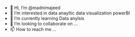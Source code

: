 - 👋 Hi, I’m @madnimajeed
- 👀 I’m interested in data anayltic data visualization powerBI
- 🌱 I’m currently learning Data anylsis 
- 💞️ I’m looking to collaborate on ...
- 📫 How to reach me ...

<!---
madnimajeed/madnimajeed is a ✨ special ✨ repository because its `README.md` (this file) appears on your GitHub profile.
You can click the Preview link to take a look at your changes.
--->
